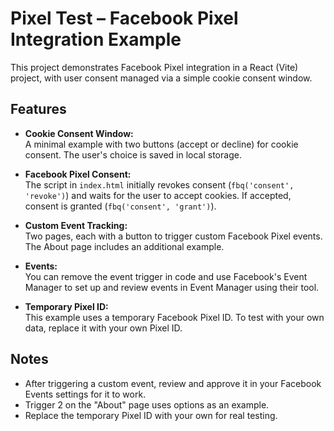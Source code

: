 # Pixel Test – Facebook Pixel Integration Example

This project demonstrates Facebook Pixel integration in a React (Vite) project, with user consent managed via a simple cookie consent window.

## Features

- **Cookie Consent Window:**  
  A minimal example with two buttons (accept or decline) for cookie consent. The user's choice is saved in local storage.

- **Facebook Pixel Consent:**  
  The script in `index.html` initially revokes consent (`fbq('consent', 'revoke')`) and waits for the user to accept cookies. If accepted, consent is granted (`fbq('consent', 'grant')`).

- **Custom Event Tracking:**  
  Two pages, each with a button to trigger custom Facebook Pixel events. The About page includes an additional example.

- **Events:**  
  You can remove the event trigger in code and use Facebook's Event Manager to set up and review events in Event Manager using their tool.

- **Temporary Pixel ID:**  
  This example uses a temporary Facebook Pixel ID. To test with your own data, replace it with your own Pixel ID.

## Notes

- After triggering a custom event, review and approve it in your Facebook Events settings for it to work.
- Trigger 2 on the "About" page uses options as an example.
- Replace the temporary Pixel ID with your own for real testing.
